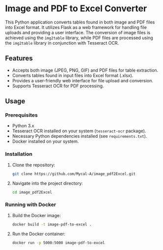 # Image and PDF to Excel Converter

This Python application converts tables found in both image and PDF files into Excel format. It utilizes Flask as a web framework for handling file uploads and providing a user interface. The conversion of image files is achieved using the `img2table` library, while PDF files are processed using the `img2table` library in conjunction with Tesseract OCR.

## Features

- Accepts both image (JPEG, PNG, GIF) and PDF files for table extraction.
- Converts tables found in input files into Excel format (.xlsx).
- Provides a user-friendly web interface for file upload and conversion.
- Supports Tesseract OCR for PDF processing.

## Usage

### Prerequisites

- Python 3.x
- Tesseract OCR installed on your system (`tesseract-ocr` package).
- Necessary Python dependencies installed (see `requirements.txt`).
- Docker installed on your system.

### Installation

1. Clone the repository:

    ```bash
    git clone https://github.com/Mycal-A/image_pdf2Excel.git
    ```

2. Navigate into the project directory:

    ```bash
    cd image_pdf2Excel
    ```

### Running with Docker

1. Build the Docker image:

    ```bash
    docker build -t image-pdf-to-excel .
    ```

2. Run the Docker container:

    ```bash
    docker run -p 5000:5000 image-pdf-to-excel
    ```
